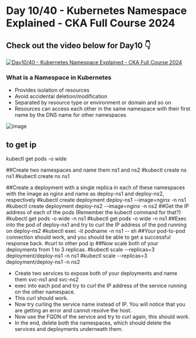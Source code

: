 # Day 10/40 - Kubernetes Namespace Explained - CKA Full Course 2024


## Check out the video below for Day10 👇

[![Day10/40 - Kubernetes Namespace Explained - CKA Full Course 2024](https://img.youtube.com/vi/yVLXIydlU_0/sddefault.jpg)](https://youtu.be/yVLXIydlU_0)

### What is a Namespace in Kubernetes

- Provides isolation of resources
- Avoid accidental deletion/modification
- Separated by resource type or environment or domain and so on
- Resources can access each other in the same namespace with their first name by the DNS name for other namespaces


![image](https://github.com/piyushsachdeva/CKA-2024/assets/40286378/d9ae95d5-7224-4d5b-b260-ed09fc53c6fd)

## to get ip
kubectl get pods -o wide 

 ##Create two namespaces and name them ns1 and ns2
 #kubectl create ns ns1
 #kubectl create ns ns1
 
 ##Create a deployment with a single replica in each of these namespaces with the image as nginx and name as deploy-ns1 and deploy-ns2, respectively
 #kubectl create deployment deploy-ns1 --image=nginx -n ns1
 #kubectl create deployment deploy-ns2 --image=nginx -n ns2
 ##Get the IP address of each of the pods (Remember the kubectl command for that?)
  #kubectl get pods -o wide -n ns1
  #kubectl get pods -o wide -n ns1
##Exec into the pod of deploy-ns1 and try to curl the IP address of the pod running on deploy-ns2
#kubectl exec -it podname -n ns1 -- sh
##Your pod-to-pod connection should work, and you should be able to get a successful response back.
#curl to other pod ip
##Now scale both of your deployments from 1 to 3 replicas.
#kubectl scale --replicas=3 deployment/deploy-ns1 -n ns1
#kubectl scale --replicas=3 deployment/deploy-ns1 -n ns2
- Create two services to expose both of your deployments and name them svc-ns1 and svc-ns2
- exec into each pod and try to curl the IP address of the service running on the other namespace.
- This curl should work.
- Now try curling the service name instead of IP. You will notice that you are getting an error and cannot resolve the host.
- Now use the FQDN of the service and try to curl again, this should work.
- In the end, delete both the namespaces, which should delete the services and deployments underneath them.





